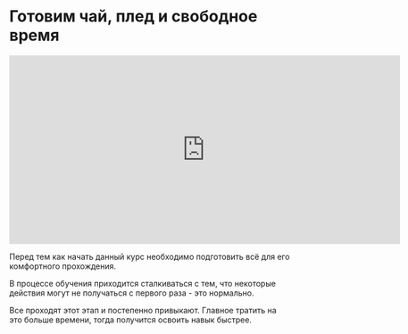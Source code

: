 # Готовим чай, плед и свободное время

<p align="center">
<iframe width="700" height="338" src="https://www.youtube.com/embed/4zz5ts3DMto" title="YouTube video player" frameborder="0" allow="accelerometer; autoplay; clipboard-write; encrypted-media; gyroscope; picture-in-picture" allowfullscreen></iframe>
</p>

Перед тем как начать данный курс необходимо подготовить всё для его комфортного прохождения.

В процессе обучения приходится сталкиваться с тем, что некоторые действия могут не получаться с первого раза - это нормально.

Все проходят этот этап и постепенно привыкают. Главное тратить на это больше времени, тогда получится освоить навык быстрее.

